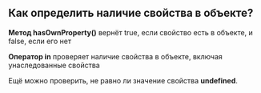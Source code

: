 ## Как определить наличие свойства в объекте?

**Метод hasOwnProperty()** вернёт true, если свойство есть в объекте, и false, если его нет

**Оператор in** проверяет наличие свойства в объекте, включая унаследованные свойства 

Ещё можно проверить, не равно ли значение свойства **undefined**.